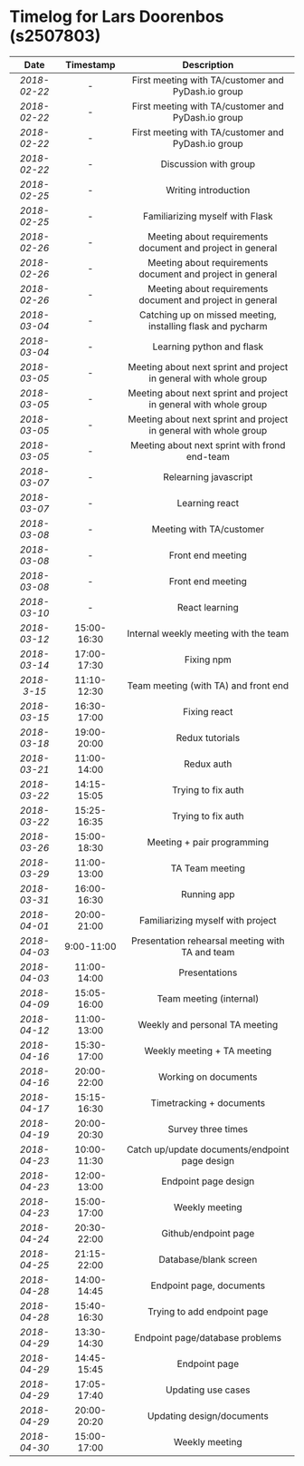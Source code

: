 # Timelog for Lars Doorenbos (s2507803)

| Date         |   Timestamp | Description                                                       |
| :---:        |       :---: | :---:                                                             |
| *2018-02-22* | - |  First meeting with TA/customer and PyDash.io group |
| *2018-02-22* | - |  First meeting with TA/customer and PyDash.io group |
| *2018-02-22* | - |  First meeting with TA/customer and PyDash.io group |
| *2018-02-22* | - | Discussion with group  |
| *2018-02-25* | - | Writing introduction |
| *2018-02-25* | - | Familiarizing myself with Flask |
| *2018-02-26* | - | Meeting about requirements document and project in general |
| *2018-02-26* | - | Meeting about requirements document and project in general |
| *2018-02-26* | - | Meeting about requirements document and project in general |
| *2018-03-04* | - | Catching up on missed meeting, installing flask and pycharm |
| *2018-03-04* | - | Learning python and flask |
| *2018-03-05* | - | Meeting about next sprint and project in general with whole group |
| *2018-03-05* | - | Meeting about next sprint and project in general with whole group |
| *2018-03-05* | - | Meeting about next sprint and project in general with whole group |
| *2018-03-05* | - | Meeting about next sprint with frond end-team |
| *2018-03-07* | - | Relearning javascript |
| *2018-03-07* | - | Learning react |
| *2018-03-08* | - | Meeting with TA/customer |
| *2018-03-08* | - | Front end meeting |
| *2018-03-08* | - | Front end meeting |
| *2018-03-10* | - | React learning |
| *2018-03-12* | 15:00-16:30 | Internal weekly meeting with the team |
| *2018-03-14* | 17:00-17:30 | Fixing npm |
| *2018-3-15* | 11:10-12:30 | Team meeting (with TA) and front end |
| *2018-03-15* | 16:30-17:00 | Fixing react |
| *2018-03-18* | 19:00-20:00 | Redux tutorials |
| *2018-03-21* | 11:00-14:00 | Redux auth |
| *2018-03-22* | 14:15-15:05 | Trying to fix auth |
| *2018-03-22* | 15:25-16:35 | Trying to fix auth |
| *2018-03-26* | 15:00-18:30 | Meeting + pair programming |
| *2018-03-29* | 11:00-13:00 | TA Team meeting |
| *2018-03-31* | 16:00-16:30 | Running app |
| *2018-04-01* | 20:00-21:00 | Familiarizing myself with project |
| *2018-04-03* | 9:00-11:00 | Presentation rehearsal meeting with TA and team |
| *2018-04-03* | 11:00-14:00 | Presentations |
| *2018-04-09* | 15:05-16:00 | Team meeting (internal) |
| *2018-04-12* | 11:00-13:00 | Weekly and personal TA meeting |
| *2018-04-16* | 15:30-17:00 | Weekly meeting + TA meeting |
| *2018-04-16* | 20:00-22:00 | Working on documents |
| *2018-04-17* | 15:15-16:30 | Timetracking + documents |
| *2018-04-19* | 20:00-20:30 | Survey three times |
| *2018-04-23* | 10:00-11:30 | Catch up/update documents/endpoint page design |
| *2018-04-23* | 12:00-13:00 | Endpoint page design |
| *2018-04-23* | 15:00-17:00 | Weekly meeting |
| *2018-04-24* | 20:30-22:00 | Github/endpoint page |
| *2018-04-25* | 21:15-22:00 | Database/blank screen |
| *2018-04-28* | 14:00-14:45 | Endpoint page, documents |
| *2018-04-28* | 15:40-16:30 | Trying to add endpoint page |
| *2018-04-29* | 13:30-14:30 | Endpoint page/database problems |
| *2018-04-29* | 14:45-15:45 | Endpoint page |
| *2018-04-29* | 17:05-17:40 | Updating use cases |
| *2018-04-29* | 20:00-20:20 | Updating design/documents |
| *2018-04-30* | 15:00-17:00 | Weekly meeting |
